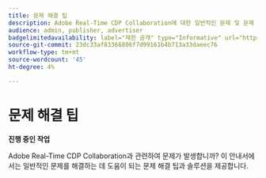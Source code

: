 ```yaml
---
title: 문제 해결 팁
description: Adobe Real-Time CDP Collaboration에 대한 일반적인 문제 및 문제 해결 팁에 대한 해결 방법 찾기
audience: admin, publisher, advertiser
badgelimitedavailability: label="제한 공개" type="Informative" url="https://helpx.adobe.com/kr/legal/product-descriptions/real-time-customer-data-platform-collaboration.html newtab=true"
source-git-commit: 23dc33af83366806f7d99161b4b713a33daeec76
workflow-type: tm+mt
source-wordcount: '45'
ht-degree: 4%

---
```



# 문제 해결 팁

**진행 중인 작업**

Adobe Real-Time CDP Collaboration과 관련하여 문제가 발생합니까? 이 안내서에서는 일반적인 문제를 해결하는 데 도움이 되는 문제 해결 팁과 솔루션을 제공합니다.
